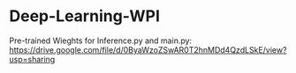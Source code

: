 # Deep-Learning-WPI

Pre-trained Wieghts for Inference.py and main.py: https://drive.google.com/file/d/0ByaWzoZSwAR0T2hnMDd4QzdLSkE/view?usp=sharing
